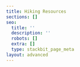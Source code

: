 ```yaml
---
title: Hiking Resources
sections: []
seo:
  title: ''
  description: ''
  robots: []
  extra: []
  type: stackbit_page_meta
layout: advanced
---
```

